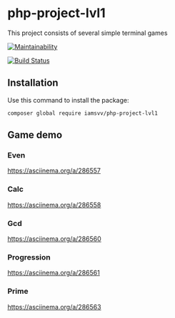 # php-project-lvl1

This project consists of several simple terminal games

[![Maintainability](https://api.codeclimate.com/v1/badges/26bcfef5b9bdd7bdfb2f/maintainability)](https://codeclimate.com/github/vvgromo/php-project-lvl1/maintainability)

[![Build Status](https://travis-ci.org/vvgromo/php-project-lvl1.svg?branch=master)](https://travis-ci.org/vvgromo/php-project-lvl1)

## Installation

Use this command to install the package:

`composer global require iamsvv/php-project-lvl1`

## Game demo

### Even

https://asciinema.org/a/286557

### Calc

https://asciinema.org/a/286558

### Gcd

https://asciinema.org/a/286560

### Progression

https://asciinema.org/a/286561

### Prime

https://asciinema.org/a/286563
